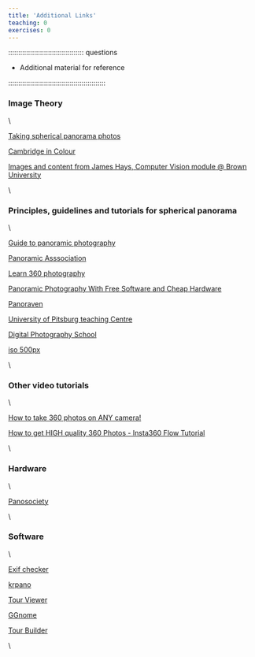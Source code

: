 ```yaml
---
title: 'Additional Links'
teaching: 0
exercises: 0
---
```



:::::::::::::::::::::::::::::::::::::: questions 

- Additional material for reference

:::::::::::::::::::::::::::::::::::::::::::::::::

### Image Theory

\

[Taking spherical panorama photos](http://learn360photography.com/)


[Cambridge in Colour](https://www.cambridgeincolour.com/)

[Images and content from James Hays, Computer Vision module @ Brown University](http://cs.brown.edu/courses/cs143/)

\

### Principles, guidelines and tutorials for spherical panorama

\

[Guide to panoramic photography](https://panoramic-photo-guide.com)

[Panoramic Asssociation](https://www.panoramicassociation.org/)

[Learn 360 photography](http://learn360photography.com/)

[Panoramic Photography With Free Software and Cheap Hardware](https://www.instructables.com/Panoramic-photography-with-free-software-and-cheap/)

[Panoraven](https://panoraven.com/blog/en/beginners-guide-360-photography/)


[University of Pitsburg teaching Centre](https://teaching.pitt.edu/resources/everything-you-need-to-know-to-take-and-use-your-own-360-degree-photos/)

[Digital Photography School](https://digital-photography-school.com/introduction-taking-360-degree-photos/)

[iso 500px](https://iso.500px.com/360-photography-101-get-started/)

\

### Other video tutorials

\

[How to take 360 photos on ANY camera!](https://www.youtube.com/watch?v=cRzBL4fhDnM)

[How to get HIGH quality 360 Photos - Insta360 Flow Tutorial](https://www.youtube.com/watch?v=4N0iVIZY5Ao)



\

### Hardware

\

[Panosociety](https://panosociety.com/)

\

### Software

\

[Exif checker](https://exifinfo.org/)

[krpano](https://krpano.com/home/)

[Tour Viewer](https://www.vrtourviewer.com/)

[GGnome](https://ggnome.com/#)

[Tour Builder](https://www.tourbuilder.com/?panoskin-redirect=)


\
 
